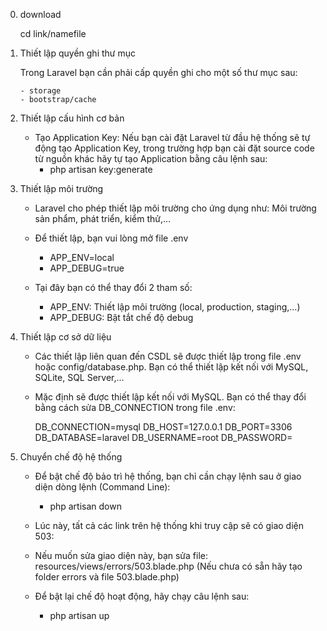 0.  download

    cd link/namefile

1.  Thiết lập quyền ghi thư mục

    Trong Laravel bạn cần phải cấp quyền ghi cho một số thư mục sau:

        - storage
        - bootstrap/cache

2.  Thiết lập cấu hình cơ bản

    - Tạo Application Key: Nếu bạn cài đặt Laravel từ đầu hệ thống sẽ tự động tạo Application Key,
      trong trường hợp bạn cài đặt source code từ nguồn khác hãy tự tạo Application bằng câu lệnh sau:
      - php artisan key:generate

3.  Thiết lập môi trường

    - Laravel cho phép thiết lập môi trường cho ứng dụng như: Môi trường sản phẩm, phát triển, kiểm thử,…

    - Để thiết lập, bạn vui lòng mở file .env
      - APP_ENV=local
      - APP_DEBUG=true
    - Tại đây bạn có thể thay đổi 2 tham số:

      - APP_ENV: Thiết lập môi trường (local, production, staging,…)
      - APP_DEBUG: Bật tắt chế độ debug

4.  Thiết lập cơ sở dữ liệu

    - Các thiết lập liên quan đến CSDL sẽ được thiết lập trong file .env hoặc config/database.php. Bạn có thể thiết lập kết nối với MySQL, SQLite, SQL Server,…
    - Mặc định sẽ được thiết lập kết nối với MySQL. Bạn có thể thay đổi bằng cách sửa DB_CONNECTION trong file .env:

      DB_CONNECTION=mysql
      DB_HOST=127.0.0.1
      DB_PORT=3306
      DB_DATABASE=laravel
      DB_USERNAME=root
      DB_PASSWORD=

5.  Chuyển chế độ hệ thống

    - Để bật chế độ bảo trì hệ thống, bạn chỉ cần chạy lệnh sau ở giao diện dòng lệnh (Command Line):
      - php artisan down
    - Lúc này, tất cả các link trên hệ thống khi truy cập sẽ có giao diện 503:
    - Nếu muốn sửa giao diện này, bạn sửa file:
      resources/views/errors/503.blade.php (Nếu chưa có sẵn hãy tạo folder errors và file 503.blade.php)

    - Để bật lại chế độ hoạt động, hãy chạy câu lệnh sau:
      - php artisan up
